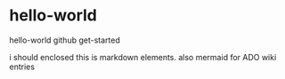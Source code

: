 # hello-world
hello-world github get-started

i should enclosed this is markdown elements.
also mermaid for ADO wiki entries

